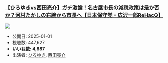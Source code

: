 ### [【ひろゆきvs西田亮介】ガチ激論！名古屋市長の減税政策は是か否か？河村たかしの右腕から市長へ【日本保守党・広沢一郎ReHacQ】](https://www.youtube.com/watch?v=MK3BpJAJu2Q)
[![](https://img.youtube.com/vi/MK3BpJAJu2Q/sddefault.jpg)](https://www.youtube.com/watch?v=MK3BpJAJu2Q)
-   公開日: 2025-01-01
-   視聴数: 447,627
-   **いいね数: 4,887**
-   出演者: [ひろゆき](/rehacq_fan/people/ひろゆき "wikilink"), [西田亮介](/rehacq_fan/people/西田亮介 "wikilink")

